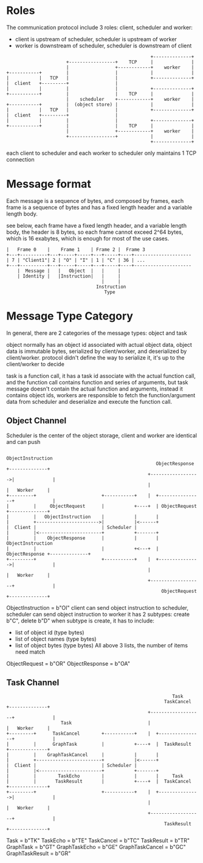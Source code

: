 # Roles

The communication protocol include 3 roles: client, scheduler and worker:
- client is upstream of scheduler, scheduler is upstream of worker
- worker is downstream of scheduler, scheduler is downstream of client

```plaintext
                                                     +--------------+
                      +-----------------+    TCP     |              |
                      |                 +------------+    worker    |
+-----------+         |                 |            |              |
|           |   TCP   |                 |            +--------------+
|  client   +---------+                 |
|           |         |                 |            +--------------+
+-----------+         |                 |    TCP     |              |
                      |    scheduler    +------------+    worker    |
+-----------+         |  (object store) |            |              |
|           |   TCP   |                 |            +--------------+
|  client   +---------+                 |
|           |         |                 |            +--------------+
+-----------+         |                 |    TCP     |              |
                      |                 +------------+    worker    |
                      +-----------------+            |              |
                                                     +--------------+

```

each client to scheduler and each worker to scheduler only maintains 1 TCP connection

# Message format

Each message is a sequence of bytes, and composed by frames, each frame is a sequence of bytes and has a fixed
length header and a variable length body.

see below, each frame have a fixed length header, and a variable length body, the header is 8 bytes, so each frame
cannot exceed 2^64 bytes, which is 16 exabytes, which is enough for most of the use cases.

```plaintext
|   Frame 0    |    Frame 1    | Frame 2 |  Frame 3
+---+----------+---+-----+-----+---+-----+----+---------------------
| 7 | "Client1"| 2 | "O" | "I" | 1 | "C" | 36 | ...
+---+----------+---+-----+-----+---+-----+----+---------------------
    |  Message |   |   Object  |   |     |
    | Identity |   |Instruction|   |     |
                                   |     |
                                 Instruction
                                    Type
```


# Message Type Category
In general, there are 2 categories of the message types: object and task

object normally has an object id associated with actual object data, object data is immutable bytes, serialized by
client/worker, and deserialized by client/worker. protocol didn't define the way to serialize it, it's up to the
client/worker to decide

task is a function call, it has a task id associate with the actual function call, and the function call contains
function and series of arguments, but task message doesn't contain the actual function and arguments, instead it
contains object ids, workers are responsible to fetch the function/argument data from scheduler and deserialize and
execute the function call.


## Object Channel
Scheduler is the center of the object storage, client and worker are identical and can push


```plaintext
                                                      ObjectInstruction
                                                       ObjectResponse   +--------------+
                                                    +------------------>|              |
                                                    |                   |   Worker     |
+---------+                        +-----------+    |  +----------------+              |
|         |     ObjectRequest      |           +----+  | ObjectRequest  +--------------+
|         |   ObjectInstruction    |           |       |
|         +----------------------->|           |<------+
|  Client |                        | Scheduler |
|         |<-----------------------+           +-------+
|         |    ObjectResponse      |           |       | ObjectInstruction
|         |                        |           +<---+  | ObjectResponse +--------------+
+---------+                        +-----------+    |  +--------------->|              |
                                                    |                   |   Worker     |
                                                    +-------------------+              |
                                                         ObjectRequest  +--------------+

```
ObjectInstruction = b"OI"
client can send object instruction to scheduler, scheduler can send object instruction to worker
it has 2 subtypes: create b"C", delete b"D"
when subtype is create, it has to include:
- list of object id (type bytes)
- list of object names (type bytes)
- list of object bytes (type bytes)
All above 3 lists, the number of items need match

ObjectRequest = b"OR"
ObjectResponse = b"OA"


## Task Channel

```plaintext
                                                             Task
                                                          TaskCancel    +--------------+
                                                    +-------------------+              |
                    Task                            |                   |   Worker     |
+---------+      TaskCancel        +-----------+    |  +----------------+              |
|         |      GraphTask         |           +----+  |  TaskResult    +--------------+
|         |    GraphTaskCancel     |           |       |
|         +------------------------+           |<------+
|  Client |                        | Scheduler |
|         |<-----------------------+           +-------+
|         |        TaskEcho        |           |       |     Task
|         |       TaskResult       |           +----+  |  TaskCancel    +--------------+
+---------+                        +-----------+    |  +--------------->|              |
                                                    |                   |   Worker     |
                                                    +-------------------+              |
                                                          TaskResult    +--------------+
```

Task = b"TK"
TaskEcho = b"TE"
TaskCancel = b"TC"
TaskResult = b"TR"
GraphTask = b"GT"
GraphTaskEcho = b"GE"
GraphTaskCancel = b"GC"
GraphTaskResult = b"GR"
